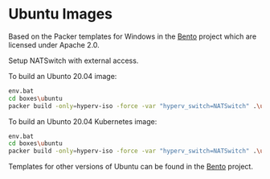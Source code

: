 # Ubuntu Images

Based on the Packer templates for Windows in the
[Bento](https://github.com/chef/bento/tree/master/packer_templates/ubuntu)
project which are licensed under Apache 2.0.

Setup NATSwitch with external access.

To build an Ubunto 20.04 image:

~~~sh
env.bat
cd boxes\ubuntu
packer build -only=hyperv-iso -force -var "hyperv_switch=NATSwitch" .\ubuntu-20.04-amd64.json
~~~

To build an Ubunto 20.04 Kubernetes image:

~~~sh
env.bat
cd boxes\ubuntu
packer build -only=hyperv-iso -force -var "hyperv_switch=NATSwitch" .\ubuntu-20.04-k8s-amd64.json
~~~

Templates for other versions of Ubuntu can be found in the
[Bento](https://github.com/chef/bento/tree/master/packer_templates/ubuntu)
project.
